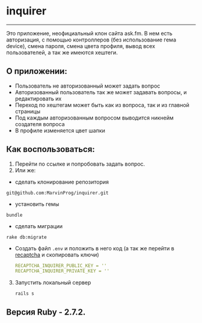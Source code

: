 # inquirer
___
Это приложение, неофициальный клон сайта ask.fm.
В нем есть авторизация, с помощью контроллеров (без использование гема device), смена пароля, смена цвета профиля, вывод всех пользователей, а так же имеются хештеги.

## О приложении:
- Пользователь не авторизованный может задать вопрос
- Авторизованный пользователь так же может задавать вопросы, и редактировать их
- Переход по хештегам может быть как из вопроса, так и из главной страницы
- Под каждым авторизованным вопросом выводится никнейм создателя вопроса
- В профиле изменяется цвет шапки

## Как воспользоваться:
1. Перейти по ссылке и попробовать задать вопрос.
2. Или же:
  - сделать клонирование репозитория
  ```
  git@github.com:MarvinProg/inquirer.git
  ```
  - установить гемы
  ```
  bundle
  ```
  - сделать миграции 
  ```
  rake db:migrate
  ```
  - Создать файл `.env` и положить в него код (а так же перейти в [recaptcha](https://www.google.com/recaptcha/about/) и скопировать ключи)
    ```yml
    RECAPTCHA_INQUIRER_PUBLIC_KEY = ''
    RECAPTCHA_INQUIRER_PRIVATE_KEY = ''
    ```
3. Запустить локальный сервер 
   ```
   rails s
   ```

## Версия Ruby - 2.7.2.

